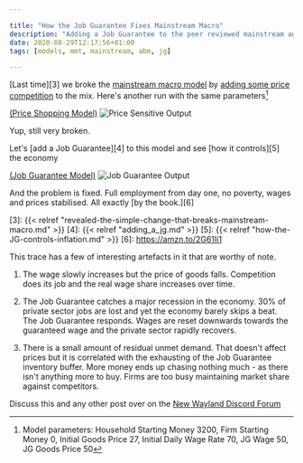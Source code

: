 ```yaml
---

title: "How the Job Guarantee Fixes Mainstream Macro"
description: "Adding a Job Guarantee to the peer reviewed mainstream agent model"
date: 2020-08-29T12:17:56+01:00
tags: [models, mmt, mainstream, abm, jg]

---
```


[Last time][3] we broke the [mainstream macro model][1] by [adding
some price competition][2] to the mix. Here's another run with the same
parameters[^1]

[(Price Shopping Model)](http://price-shopping.model.new-wayland.com)
![Price Sensitive Output](images/price-shopping-2008.png)

Yup, still very broken. 

Let's [add a Job Guarantee][4] to this model and see [how it controls][5] the economy

[(Job Guarantee Model)](http://jg.model.new-wayland.com)
![Job Guarantee Output](images/job-guarantee-2008.png)

And the problem is fixed. Full employment from day one, no poverty, wages and prices stabilised. All exactly [by the book.][6]

[1]: https://doi.org/10.1016/j.jebo.2012.12.021
[2]: https://github.com/newwayland/baseline-economy/tree/price-shopping
[3]: {{< relref "revealed-the-simple-change-that-breaks-mainstream-macro.md" >}}
[4]: {{< relref "adding_a_jg.md" >}}
[5]: {{< relref "how-the-JG-controls-inflation.md" >}}
[6]: https://amzn.to/2G61Ii1

This trace has a few of interesting artefacts in it that are worthy of note.

1. The wage slowly increases but the price of goods falls. Competition
does its job and the real wage share increases over time.

2. The Job Guarantee catches a major recession in the economy. 30% of
private sector jobs are lost and yet the economy barely skips a beat. The
Job Guarantee responds. Wages are reset downwards towards the guaranteed
wage and the private sector rapidly recovers.

3. There is a small amount of residual unmet demand. That doesn't affect
prices but it is correlated with the exhausting of the Job Guarantee
inventory buffer. More money ends up chasing nothing much - as there
isn't anything more to buy. Firms are too busy maintaining market share
against competitors.

Discuss this and any other post over on the [New Wayland Discord
Forum](https://discord.gg/ESGqEsv)

[^1]: Model parameters: Household Starting Money 3200, Firm Starting
Money 0, Initial Goods Price 27, Initial Daily Wage Rate 70, JG Wage 50,
JG Goods Price 50


